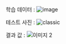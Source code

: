  
학습 데이터 : 
![image](https://user-images.githubusercontent.com/76420201/118092842-9905d880-b407-11eb-8b40-393ca9a2816c.png)


테스트 사진 :
![classic](https://user-images.githubusercontent.com/76420201/118092946-b5097a00-b407-11eb-93bb-ddb395077c4a.GIF)



결과 값 :
![이미지 2](https://user-images.githubusercontent.com/76420201/118093129-fb5ed900-b407-11eb-9cf6-a3ea96ce0166.png)
